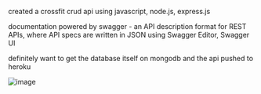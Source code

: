 created a crossfit crud api using javascript, node.js, express.js

documentation powered by swagger - an API description format for REST APIs, where API specs are written in JSON using Swagger Editor, Swagger UI

definitely want to get the database itself on mongodb and the api pushed to heroku

![image](https://user-images.githubusercontent.com/97409679/180086846-9ecdd3ea-61f8-46d6-b2c9-a81d9fee63fc.png)
